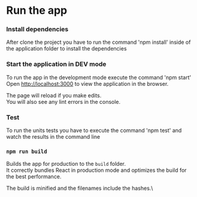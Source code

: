 # Run the app

### Install dependencies
After clone the project you have to run the command 'npm install' inside of the application folder to install the dependencies


### Start the application in DEV mode
To run the app in the development mode execute the command 'npm start'
Open [http://localhost:3000](http://localhost:3000) to view the application in the browser.

The page will reload if you make edits.\
You will also see any lint errors in the console.

### Test
To run the units tests you have to execute the command 'npm test' and watch the results in the command line

### `npm run build`

Builds the app for production to the `build` folder.\
It correctly bundles React in production mode and optimizes the build for the best performance.

The build is minified and the filenames include the hashes.\



